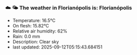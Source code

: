 ### ☁️ 🌤️  The weather in Florianópolis is: Florianópolis

- Temperature: 16.5°C
- On flesh: 15.82°C
- Relative air humidity: 62%
- Rain: 0.0 mm
- Description: Clear sky
- last updated: 2025-09-12T05:15:43.684151
